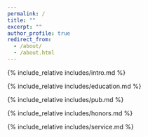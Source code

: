 ```yaml
---
permalink: /
title: ""
excerpt: ""
author_profile: true
redirect_from: 
  - /about/
  - /about.html
---
```


<span class='anchor' id='about-me'></span>
{% include_relative includes/intro.md %}

<span class='anchor' id='-educations'></span>

{% include_relative includes/education.md %}

<span class='anchor' id='-publications'></span>

{% include_relative includes/pub.md %}

<span class='anchor' id='-honors-and-awards'></span>

{% include_relative includes/honors.md %}

<span class='anchor' id='-service'></span>

{% include_relative includes/service.md %}

